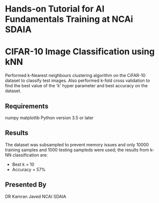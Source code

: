 # **Hands-on Tutorial for AI Fundamentals Training at NCAi SDAIA**

# **CIFAR-10 Image Classification using kNN**

Performed k-Nearest neighbours clustering algorithm on the CiFAR-10 dataset to classify test images. Also performed k-fold cross validation to find the best value of the 'k' hyper parameter and best accuracy on the dataset.

## **Requirements**
numpy
matplotlib
Python version 3.5 or later 


## **Results**
The dataset was subsampled to prevent memory issues and only 10000 training samples and 1000 testing sampleds were used; the results from k-NN classification are:
- Best k = 10 
- Accuracy = 57%


## **Presented By**

DR Kamran Javed
NCAI
SDAIA
